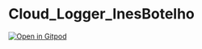 # Cloud_Logger_InesBotelho

[![Open in Gitpod](https://gitpod.io/button/open-in-gitpod.svg)](https://gitpod.io/#https://github.com/botelhoxi/Cloud_Logger_InesBotelho)
